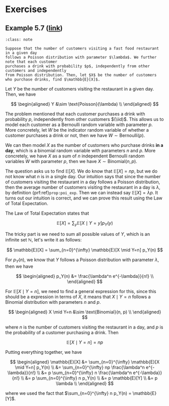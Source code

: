 # Exercises

## Example 5.7 ([link](https://www.probabilitycourse.com/chapter5/5_1_3_conditioning_independence.php))

```{admonition} Problem
:class: note

Suppose that the number of customers visiting a fast food restaurant in a given day
follows a Poisson distribution with parameter $\lambda$. We further note that each customer
purchases a drink with probability $p$, independently from other customers and independently
from Poisson distribution. Then, let $X$ be the number of customers who purchase drinks, find $\mathbb{E}[X]$.
```

Let $Y$ be the number of customers visiting the restaurant in a given day. Then, we have

$$
\begin{aligned}
Y &\sim \text{Poisson}(\lambda) \\
\end{aligned}
$$

The problem mentioned that each customer purchases a drink with probability $p$, independently from other customers $(\iid)$.
This allows us to model each customer as a Bernoulli random variable with parameter $p$. More concretely,
let $W$ be the indicator random variable of whether a customer purchases a drink or not, then we have
$W \sim \text{Bernoulli}(p)$.

We can then model $X$ as the number of customers who purchase drinks **in a day**, which is a binomial random variable with
parameters $n$ and $p$. More concretely, we have $X$ as a sum of $n$ independent Bernoulli random variables $W$
with parameter $p$, then we have $X \sim \text{Binomial}(n, p)$.

The question asks us to find $\mathbb{E}[X]$. We do know that $\mathbb{E}[X] = np$,
but we do not know what $n$ is in a single day. Our intuition says that since the number of customers visiting the restaurant
in a day follows a Poisson distribution, then the average number of customers visiting the restaurant in a day is $\lambda$,
by definition {prf:ref}`prop:poi_exp`. Then we can instead say $\mathbb{E}[X] = \lambda p$. It turns out
our intuition is correct, and we can prove this result using the Law of Total Expectation.

The Law of Total Expectation states that

$$
\mathbb{E}[X] = \sum_{y} \mathbb{E}[X \mid Y=y] p_Y(y)
$$

The tricky part is we need to sum all possible values of $Y$, which is an infinite set $\mathbb{N}$,
let's write it as follows:

$$
\mathbb{E}[X] = \sum_{n=0}^{\infty} \mathbb{E}[X \mid Y=n] p_Y(n)
$$

For $p_Y(n)$, we know that $Y$ follows a Poisson distribution with parameter $\lambda$, then we have

$$
\begin{aligned}
p_Y(n) &= \frac{\lambda^n e^{-\lambda}}{n!} \\
\end{aligned}
$$

For $\mathbb{E}[X \mid Y=n]$, we need to find a general expression for this, since this should be
a expression in terms of $X$, it means that $X \mid Y=n$ follows a Binomial distribution with parameters $n$ and $p$.

$$
\begin{aligned}
X \mid Y=n &\sim \text{Binomial}(n, p) \\
\end{aligned}
$$

where $n$ is the number of customers visiting the restaurant in a day, and $p$ is the probability of a customer
purchasing a drink. Then

$$
\mathbb{E}[X \mid Y=n] = np
$$

Putting everything together, we have

$$
\begin{aligned}
\mathbb{E}[X] &= \sum_{n=0}^{\infty} \mathbb{E}[X \mid Y=n] p_Y(n) \\
&= \sum_{n=0}^{\infty} np \frac{\lambda^n e^{-\lambda}}{n!} \\
&= p \sum_{n=0}^{\infty} n \frac{\lambda^n e^{-\lambda}}{n!} \\
&= p \sum_{n=0}^{\infty} n p_Y(n) \\
&= p \mathbb{E}[Y] \\
&= p \lambda \\
\end{aligned}
$$

where we used the fact that $\sum_{n=0}^{\infty} n p_Y(n) = \mathbb{E}[Y]$.